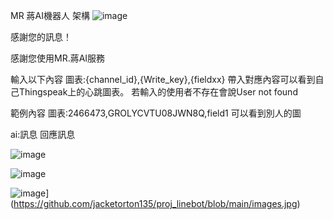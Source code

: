 
MR 蔣AI機器人 架構
![image](https://github.com/user-attachments/assets/aeb26cfc-de2a-4be3-aa5c-dba158538d94)


感謝您的訊息！

感謝您使用MR.蔣AI服務

輸入以下內容
圖表:{channel_id},{Write_key},{fieldxx}
帶入對應內容可以看到自己Thingspeak上的心跳圖表。
若輸入的使用者不存在會說User not found

範例內容
圖表:2466473,GROLYCVTU08JWN8Q,field1
可以看到別人的圖

ai:訊息 回應訊息

![image](https://github.com/user-attachments/assets/256873b5-1735-42e4-8c6c-985923598631)


![image](https://github.com/user-attachments/assets/f082ce52-332e-435d-9329-e7acb1f77420)




![image](https://img.ltn.com.tw/Upload/health/page/800/2022/05/14/3926479_1.jpg)](https://github.com/jacketorton135/proj_linebot/blob/main/images.jpg)
